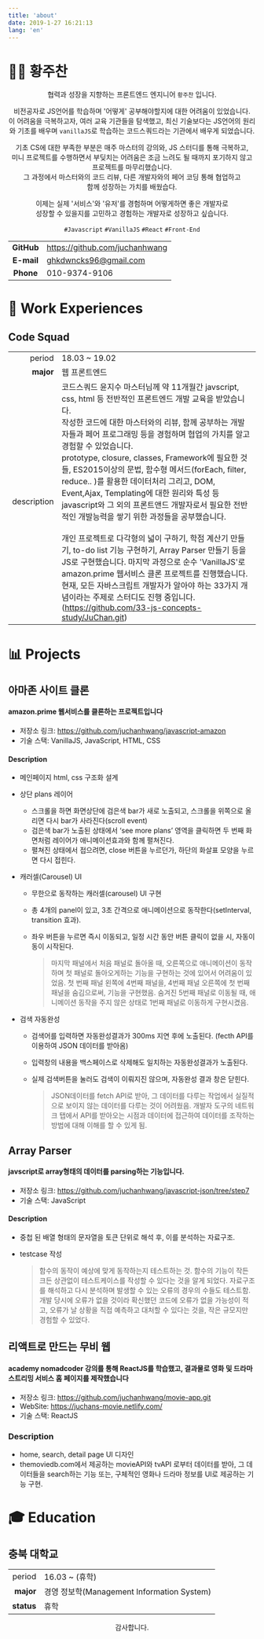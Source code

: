 ```yaml
---
title: 'about'
date: 2019-1-27 16:21:13
lang: 'en'
---
```


# 👨‍💻 황주찬



<div align="center">
	<p>
		협력과 성장을 지향하는 프론트엔드 엔지니어
  	<code class=language-text>황주찬</code>
  	입니다. 
	</p>
  <p> 
    비전공자로 JS언어를 학습하며 '어떻게' 공부해야할지에 대한 어려움이 있었습니다.<br>
    이 어려움을 극복하고자, 여러 교육 기관들을 탐색했고, 최신 기술보다는 JS언어의 원리와 기초를 배우며
    <code class=language-text>vanillaJS</code>로 학습하는 코드스쿼드라는 기관에서 배우게 되었습니다.		</p>
	<p>
  	기초 CS에 대한 부족한 부분은 매주 마스터의 강의와, JS 스터디를 통해 극복하고,<br>
  	미니 프로젝트를 수행하면서 부딪치는 어려움은 조금 느려도 될 때까지 포기하지 않고 <br> 
    프로젝트를 마무리했습니다.<br>
 	 	그 과정에서 마스터와의 코드 리뷰, 다른 개발자와의 페어 코딩 통해 협업하고 <br> 
    함께 성장하는 가치를 배웠습다.
  </p>
  <p>
  	이제는 실제 '서비스'와 '유저'를 경험하며 어떻게하면 좋은 개발자로<br>
    성장할 수 있을지를 고민하고 경험하는 개발자로 성장하고 싶습니다.
  </p>
</div>

<div align = center>
  <code class= language-text >#Javascript</code>
  <code class= language-text >#VanillaJS</code>
  <code class= language-text >#React</code> 
  <code class= language-text >#Front-End</code>
</div>





|            |                                |
| :--------: | ------------------------------ |
| **GitHub** | https://github.com/juchanhwang |
| **E-mail** | ghkdwncks96@gmail.com          |
| **Phone** | 010-9374-9106          |

# 💼 Work Experiences

## Code Squad

|             |                                                              |
| ----------: | ------------------------------------------------------------ |
|      period | 18.03 ~ 19.02                                                |
|   **major** | 웹 프론트엔드                                                |
| description | 코드스쿼드 윤지수 마스터님께 약 11개월간 javscript, css, html 등 전반적인 프론트엔드 개발 교육을 받았습니다.<br> 작성한 코드에 대한 마스터와의 리뷰, 함께 공부하는 개발자들과 페어 프로그래밍 등을 경험하며 협업의 가치를 알고 경험할 수 있었습니다. <br>prototype, closure,  classes, Framework에 필요한 것들, ES2015이상의 문법, 함수형 메서드(forEach, filter, reduce.. )를 활용한 데이터처리 그리고,  DOM, Event,Ajax, Templating에 대한 원리와 특성 등 javascript와 그 외의 프론트앤드 개발자로서 필요한 전반적인 개발능력을 쌓기 위한 과정들을 공부했습니다.<br><br>개인 프로젝트로 다각형의 넓이 구하기, 학점 계산기 만들기, to-do list 기능 구현하기, Array Parser 만들기 등을 JS로 구현했습니다. 마지막 과정으로 순수 'VanillaJS'로 amazon.prime 웹서비스 클론 프로젝트를 진행했습니다.<br>현재, 모든 자바스크립트 개발자가 알아야 하는 33가지 개념이라는 주제로 스터디도  진행 중입니다. <br>(https://github.com/33-js-concepts-study/JuChan.git) |







# 📊 Projects



## 아마존 사이트 클론

#### amazon.prime 웹서비스를 클론하는 프로젝트입니다

- 저장소 링크: https://github.com/juchanhwang/javascript-amazon
- 기술 스택: VanillaJS, JavaScript, HTML, CSS

#### Description

- 메인페이지 html, css 구조화 설계

- 상단 plans 레이어
  - 스크롤을 하면 화면상단에 검은색 bar가 새로 노출되고, 스크롤을 위쪽으로 올리면 다시 bar가 사라진다(scroll event)
  - 검은색 bar가 노출된 상태에서 ‘see more plans’ 영역을 클릭하면 두 번째 화면처럼 레이어가 애니메이션효과와 함께 펼쳐진다.
  - 펼쳐진 상태에서 접으려면, close 버튼을 누르던가, 하단의 화살표 모양을 누르면 다시 접힌다. 

- 캐러셀(Carousel) UI
  - 무한으로 동작하는 캐러셀(carousel) UI 구현
  - 총 4개의 panel이 있고, 3초 간격으로 애니메이션으로 동작한다(setInterval, transition 효과). 
  - 좌우 버튼을 누르면 즉시 이동되고, 일정 시간 동안 버튼 클릭이 없을 시, 자동이동이 시작된다.

    > 마지막 패널에서 처음 패널로 돌아올 때, 오른쪽으로 애니메이션이 동작하며 첫 패널로 돌아오게하는 기능을 구현하는 것에 있어서 어려움이 있었음. 첫 번째 패널 왼쪽에 4번째 패널을, 4번째 패널 오른쪽에 첫 번째 패널을 숨김으로써, 기능을 구현했음. 숨겨진 5번째 패널로 이동될 때, 애니메이션 동작을 주지 않은 상태로 1번째 패널로 이동하게 구현시켰음. 

- 검색 자동완성
  - 검색어를 입력하면 자동완성결과가 300ms 지연 후에 노출된다. (fecth API를 이용하여 JSON 데이터를 받아옴)
  - 입력창의 내용을 백스페이스로 삭제해도 일치하는 자동완성결과가 노출된다. 
  - 실제 검색버튼을 눌러도 검색이 이뤄지진 않으며, 자동완성 결과 창은 닫힌다. 

    > JSON데이터를 fetch API로 받아, 그 데이터를 다루는 작업에서 실질적으로 보이지 않는 데이터를 다루는 것이 어려웠음. 개발자 도구의 네트워크 탭에서 API를 받아오는 시점과 데이터에 접근하여 데이터를 조작하는 방법에 대해 이해를 할 수 있게 됨.



## Array Parser

#### javscript로 array형태의 데이터를 parsing하는 기능입니다.

- 저장소 링크: https://github.com/juchanhwang/javascript-json/tree/step7
- 기술 스택: JavaScript

#### Description

- 중첩 된 배열 형태의 문자열을 토큰 단위로 해석 후, 이를 분석하는 자료구조.

- testcase 작성

  > 함수의 동작이 예상에 맞게 동작하는지 테스트하는 것. 함수의 기능이 작든 크든 상관없이 테스트케이스를 작성할 수 있다는 것을 알게 되었다. 자료구조를 해석하고 다시 분석하며 발생할 수 있는 오류의 경우의 수들도 테스트함. 개발 당시에 오류가 없을 것이라 확신했던 코드에 오류가 없을 가능성이 적고, 오류가 날 상황을 직접 예측하고 대처할 수 있다는 것을, 작은 규모지만 경험할 수 있었다.



## 리액트로 만드는 무비 웹 

#### academy nomadcoder 강의를 통해 ReactJS를 학습했고, 결과물로 영화 및 드라마 스트리밍 서비스 홈 페이지를 제작했습니다

- 저장소 링크: https://github.com/juchanhwang/movie-app.git
- WebSite: https://juchans-movie.netlify.com/
- 기술 스택: ReactJS

### Description

- home, search, detail page UI 디자인
- themoviedb.com에서 제공하는 movieAPI와 tvAPI 로부터 데이터를  받아, 그 데이터들을 search하는 기능 또는, 구체적인 영화나 드라마 정보를 UI로 제공하는 기능 구현.



# 🎓 Education

## 충북 대학교

|            |                                            |
| ---------: | ------------------------------------------ |
|     period | 16.03 ~ (휴학)                             |
|  **major** | 경영 정보학(Management Information System) |
| **status** | 휴학                                       |

<div align="center" class="final">
감사합니다.
</div>